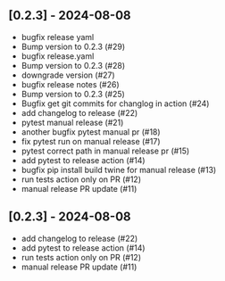 ## [0.2.3] - 2024-08-08

- bugfix release yaml
- Bump version to 0.2.3 (#29)
- bugfix release.yaml
- Bump version to 0.2.3 (#28)
- downgrade version (#27)
- bugfix release notes (#26)
- Bump version to 0.2.3 (#25)
- Bugfix get git commits for changlog in action (#24)
- add changelog to release (#22)
- pytest manual release (#21)
- another bugfix pytest manual pr (#18)
- fix pytest run on manual release (#17)
- pytest correct path in manual release pr (#15)
- add pytest to release action (#14)
- bugfix pip install build twine for manual release (#13)
- run tests action only on PR (#12)
- manual release PR update (#11)

## [0.2.3] - 2024-08-08

- add changelog to release (#22)
- add pytest to release action (#14)
- run tests action only on PR (#12)
- manual release PR update (#11)

